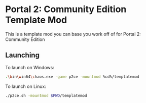 # Portal 2: Community Edition Template Mod 

This is a template mod you can base you work off of for Portal 2: Community Edition

## Launching

To launch on Windows: 
```sh
.\bin\win64\chaos.exe -game p2ce -mountmod %cd%/templatemod
```

To launch on Linux:
```sh
./p2ce.sh -mountmod $PWD/templatemod 
```
